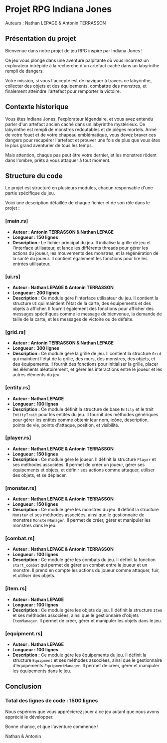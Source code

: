 # Projet RPG Indiana Jones

Auteurs : Nathan LEPAGE & Antonin TERRASSON

## Présentation du projet

Bienvenue dans notre projet de jeu RPG inspiré par Indiana Jones ! 

Ce jeu vous plonge dans une aventure palpitante où vous incarnez un explorateur intrépide à la recherche d'un artefact caché dans un labyrinthe rempli de dangers. 

Votre mission, si vous l'accepté est de naviguer à travers ce labyrinthe, collecter des objets et des équipements, combattre des monstres, et finalement atteindre l'artefact pour remporter la victoire.

## Contexte historique

Vous êtes Indiana Jones, l'explorateur légendaire, et vous avez entendu parler d'un artefact ancien caché dans un labyrinthe mystérieux. Ce labyrinthe est rempli de monstres redoutables et de pièges mortels. Armé de votre fouet et de votre chapeau emblématique, vous devez braver ces dangers pour récupérer l'artefact et prouver une fois de plus que vous êtes le plus grand aventurier de tous les temps. 

Mais attention, chaque pas peut être votre dernier, et les monstres rôdent dans l'ombre, prêts à vous attaquer à tout moment.

## Structure du code

Le projet est structuré en plusieurs modules, chacun responsable d'une partie spécifique du jeu. 

Voici une description détaillée de chaque fichier et de son rôle dans le projet :

### [main.rs]

- **Auteur : Antonin TERRASSON & Nathan LEPAGE**
- **Longueur : 150 lignes**
- **Description :** Le fichier principal du jeu. Il initialise la grille de jeu et l'interface utilisateur, et lance les différents threads pour gérer les actions du joueur, les mouvements des monstres, et la régénération de la santé du joueur. Il contient également les fonctions pour lire les entrées utilisateur.

### [ui.rs]

- **Auteur : Nathan LEPAGE & Antonin TERRASSON**
- **Longueur : 200 lignes**
- **Description :** Ce module gère l'interface utilisateur du jeu. Il contient la structure `UI` qui maintient l'état de la carte, des équipements et des objets à afficher. Il fournit également des fonctions pour afficher des messages spécifiques comme le message de bienvenue, la demande de taille de la carte, et les messages de victoire ou de défaite.

### [grid.rs]

- **Auteur : Antonin TERRASSON & Nathan LEPAGE**
- **Longueur : 300 lignes**
- **Description :** Ce module gère la grille de jeu. Il contient la structure `Grid` qui maintient l'état de la grille, des murs, des monstres, des objets, et des équipements. Il fournit des fonctions pour initialiser la grille, placer les éléments aléatoirement, et gérer les interactions entre le joueur et les autres éléments du jeu.

### [entity.rs]

- **Auteur : Nathan LEPAGE**
- **Longueur : 100 lignes**
- **Description :** Ce module définit la structure de base `Entity` et le trait `EntityTrait` pour les entités du jeu. Il fournit des méthodes génériques pour gérer les entités comme obtenir leur nom, icône, description, points de vie, points d'attaque, position, et visibilité.

### [player.rs]

- **Auteur : Nathan LEPAGE & Antonin TERRASSON**
- **Longueur : 150 lignes**
- **Description :** Ce module gère le joueur. Il définit la structure `Player` et ses méthodes associées. Il permet de créer un joueur, gérer ses équipements et objets, et définir ses actions comme attaquer, utiliser des objets, et se déplacer.

### [monster.rs]

- **Auteur : Nathan LEPAGE & Antonin TERRASSON**
- **Longueur : 150 lignes**
- **Description :** Ce module gère les monstres du jeu. Il définit la structure `Monster` et ses méthodes associées, ainsi que le gestionnaire de monstres `MonsterManager`. Il permet de créer, gérer et manipuler les monstres dans le jeu.

### [combat.rs]

- **Auteur : Nathan LEPAGE & Antonin TERRASSON**
- **Longueur : 100 lignes**
- **Description :** Ce module gère les combats du jeu. Il définit la fonction `start_combat` qui permet de gérer un combat entre le joueur et un monstre. Il prend en compte les actions du joueur comme attaquer, fuir, et utiliser des objets.

### [item.rs]

- **Auteur : Nathan LEPAGE**
- **Longueur : 100 lignes**
- **Description :** Ce module gère les objets du jeu. Il définit la structure `Item` et ses méthodes associées, ainsi que le gestionnaire d'objets `ItemManager`. Il permet de créer, gérer et manipuler les objets dans le jeu.

### [equipment.rs]

- **Auteur : Nathan LEPAGE**
- **Longueur : 100 lignes**
- **Description :** Ce module gère les équipements du jeu. Il définit la structure `Equipment` et ses méthodes associées, ainsi que le gestionnaire d'équipements `EquipmentManager`. Il permet de créer, gérer et manipuler les équipements dans le jeu.

## Conclusion

### Total des lignes de code : 1500 lignes

Nous espérons que vous apprécierez jouer à ce jeu autant que nous avons apprécié le développer. 

Bonne chance, et que l'aventure commence !

Nathan & Antonin

